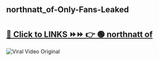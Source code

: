 
 ## northnatt_of-Only-Fans-Leaked

# <h2><a href="https://clipsfans.com/northnatt_of&ref=git">🔗 Click to LINKS ⏩⏩ 👉 🟢 northnatt of </a></h2>

<a href="https://clipsfans.com/northnatt_of&ref=git" rel="nofollow" data-target="animated-image.originalLink"><img src="https://i.ibb.co.com/xMMVF88/686577567.gif" alt="Viral Video Original" style="max-width: 100%; display: inline-block;" data-target="animated-image.originalImage"></a>
